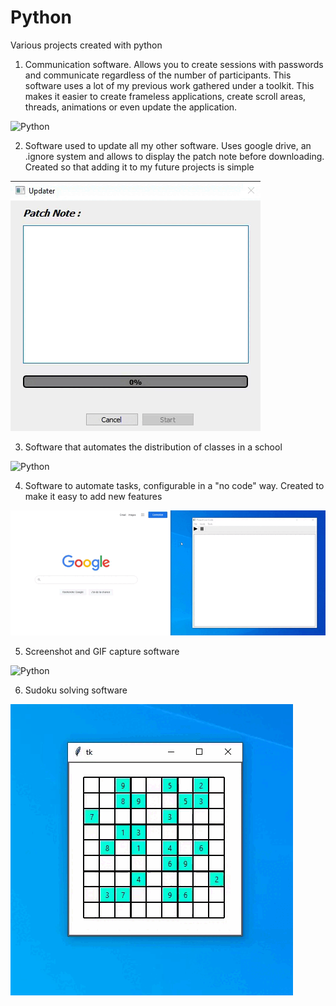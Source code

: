 # Python
Various projects created with python

1) Communication software. Allows you to create sessions with passwords and communicate regardless of the number of participants. This software uses a lot of my previous work gathered under a toolkit. This makes it easier to create frameless applications, create scroll areas, threads, animations or even update the application.

![Python](projects/Chat.gif )


2) Software used to update all my other software. Uses google drive, an .ignore system and allows to display the patch note before downloading. Created so that adding it to my future projects is simple

![Python](projects/Updater.gif )

3) Software that automates the distribution of classes in a school

![Python](projects/ClassDistribution.gif)


4) Software to automate tasks, configurable in a "no code" way. Created to make it easy to add new features

![Python](projects/LowCode.gif)


5) Screenshot and GIF capture software

![Python](projects/Screen_Recorder.gif)


6) Sudoku solving software

![Python](projects/Sudoku.gif)